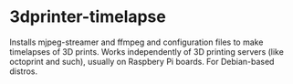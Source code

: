 # 3dprinter-timelapse
Installs mjpeg-streamer and ffmpeg and configuration files to make timelapses of 3D prints. Works independently of 3D printing servers (like octoprint and such), usually on Raspbery Pi boards. For Debian-based distros.
